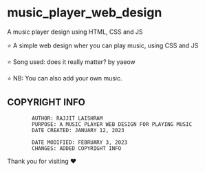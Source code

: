 # music_player_web_design
A music player design using HTML, CSS and JS


⭐ A simple web design wher you can play music, using CSS and JS

⭐ Song used: does it really matter? by yaeow

⭐ NB: You can also add your own music.


## COPYRIGHT INFO
            AUTHOR: RAJJIT LAISHRAM
            PURPOSE: A MUSIC PLAYER WEB DESIGN FOR PLAYING MUSIC
            DATE CREATED: JANUARY 12, 2023
            
            DATE MODIFIED: FEBRUARY 3, 2023
            CHANGES: ADDED COPYRIGHT INFO
            

Thank you for visiting ❤️
